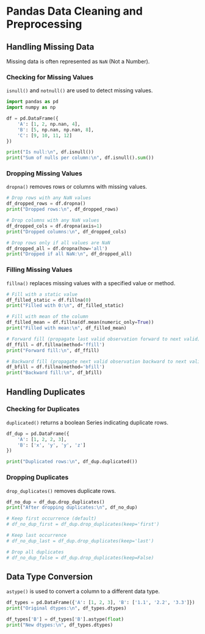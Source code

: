 # Pandas Data Cleaning and Preprocessing

## Handling Missing Data

Missing data is often represented as `NaN` (Not a Number).

### Checking for Missing Values

`isnull()` and `notnull()` are used to detect missing values.

```python
import pandas as pd
import numpy as np

df = pd.DataFrame({
    'A': [1, 2, np.nan, 4],
    'B': [5, np.nan, np.nan, 8],
    'C': [9, 10, 11, 12]
})

print("Is null:\n", df.isnull())
print("Sum of nulls per column:\n", df.isnull().sum())
```

### Dropping Missing Values

`dropna()` removes rows or columns with missing values.

```python
# Drop rows with any NaN values
df_dropped_rows = df.dropna()
print("Dropped rows:\n", df_dropped_rows)

# Drop columns with any NaN values
df_dropped_cols = df.dropna(axis=1)
print("Dropped columns:\n", df_dropped_cols)

# Drop rows only if all values are NaN
df_dropped_all = df.dropna(how='all')
print("Dropped if all NaN:\n", df_dropped_all)
```

### Filling Missing Values

`fillna()` replaces missing values with a specified value or method.

```python
# Fill with a static value
df_filled_static = df.fillna(0)
print("Filled with 0:\n", df_filled_static)

# Fill with mean of the column
df_filled_mean = df.fillna(df.mean(numeric_only=True))
print("Filled with mean:\n", df_filled_mean)

# Forward fill (propagate last valid observation forward to next valid)
df_ffill = df.fillna(method='ffill')
print("Forward fill:\n", df_ffill)

# Backward fill (propagate next valid observation backward to next valid)
df_bfill = df.fillna(method='bfill')
print("Backward fill:\n", df_bfill)
```

## Handling Duplicates

### Checking for Duplicates

`duplicated()` returns a boolean Series indicating duplicate rows.

```python
df_dup = pd.DataFrame({
    'A': [1, 2, 2, 3],
    'B': ['x', 'y', 'y', 'z']
})

print("Duplicated rows:\n", df_dup.duplicated())
```

### Dropping Duplicates

`drop_duplicates()` removes duplicate rows.

```python
df_no_dup = df_dup.drop_duplicates()
print("After dropping duplicates:\n", df_no_dup)

# Keep first occurrence (default)
# df_no_dup_first = df_dup.drop_duplicates(keep='first')

# Keep last occurrence
# df_no_dup_last = df_dup.drop_duplicates(keep='last')

# Drop all duplicates
# df_no_dup_false = df_dup.drop_duplicates(keep=False)
```

## Data Type Conversion

`astype()` is used to convert a column to a different data type.

```python
df_types = pd.DataFrame({'A': [1, 2, 3], 'B': ['1.1', '2.2', '3.3']})
print("Original dtypes:\n", df_types.dtypes)

df_types['B'] = df_types['B'].astype(float)
print("New dtypes:\n", df_types.dtypes)
```
```